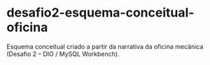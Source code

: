 # desafio2-esquema-conceitual-oficina
Esquema conceitual criado a partir da narrativa da oficina mecânica (Desafio 2 – DIO / MySQL Workbench).
